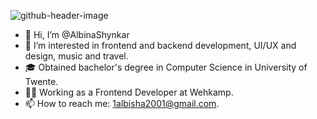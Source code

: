 
![github-header-image](https://github.com/user-attachments/assets/756a6c45-70ee-429a-b70b-8e2f8f19a1c7)

- 👋 Hi, I’m @AlbinaShynkar
- 👀 I’m interested in frontend and backend development, UI/UX and design, music and travel.
- 🎓 Obtained bachelor's degree in Computer Science in University of Twente. 
- 👩‍💻 Working as a Frontend Developer at Wehkamp.
- 📫 How to reach me: 1albisha2001@gmail.com.
